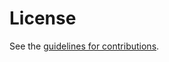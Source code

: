 # License

See the
[guidelines for contributions](https://github.com/jedisct1/draft-denis-tls-aegis/blob/main/CONTRIBUTING.md).
